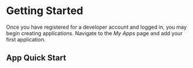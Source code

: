 # Getting Started

Once you have registered for a developer account and logged in, you may begin creating applications.
Navigate to the *My Apps* page and add your first application.

## App Quick Start